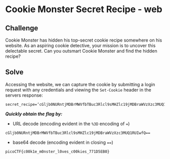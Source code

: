 # Cookie Monster Secret Recipe - web

## Challenge
Cookie Monster has hidden his top-secret cookie recipe somewhere on his website. As an aspiring cookie detective, your mission is to uncover this delectable secret. Can you outsmart Cookie Monster and find the hidden recipe?

## Solve
Accessing the website, we can capture the cookie by submitting a login request with any credentials and viewing the `Set-Cookie` header in the servers response:

```
secret_recipe=‘cGljb0NURntjMDBrMWVfbTBuc3Rlcl9sMHZlc19jMDBraWVzXzc3MUQ1RUIwfQ%3D%3D’
```

***Quickly obtain the flag by:***

- URL decode (encoding evident in the `%3D` encoding of `=`)

```
cGljb0NURntjMDBrMWVfbTBuc3Rlcl9sMHZlc19jMDBraWVzXzc3MUQ1RUIwfQ==
```

- base64 decode (encoding evident in closing `==`)

```
picoCTF{c00k1e_m0nster_l0ves_c00kies_771D5EB0}
```
